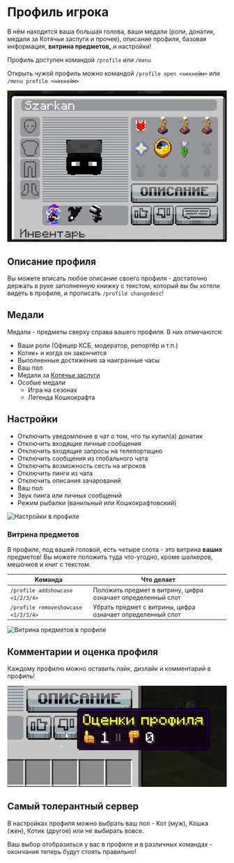 
# Профиль игрока

В нём находится ваша большая голова, ваши медали (роли, донатик, медали за Котячьи заслуги и прочее), описание профиля, базовая информация, **витрина предметов,** и настройки!

Профиль доступен командой `/profile` или `/menu`

Открыть чужой профиль можно командой `/profile open <никнейм>` или `/menu profile <никнейм>`

![Профиль игрока](/assets/gameplay/unique/qol/profile.png)

## Описание профиля

Вы можете вписать любое описание своего профиля - достаточно держать в руке заполненную книжку с текстом, который вы бы хотели видеть в профиле, и прописать `/profile changedesc`!

## Медали

Медали - предметы сверху справа вашего профиля. В них отмечаются:

- Ваши роли (Офицер КСБ, модератор, репортёр и т.п.)
- Котик+ и когда он закончится
- Выполненные достижения за наигранные часы
- Ваш пол
- Медали за [Котячьи заслуги](/gameplay/unique/qol/catpass.md)
- Особые медали
  - Игра на сезонах
  - Легенда Кошкокрафта

## Настройки

- Отключить уведомление в чат о том, что ты купил(а) донатик
- Отключить входящие личные сообщения
- Отключить входящие запросы на телепортацию
- Отключить сообщения из глобального чата
- Отключить возможность сесть на игроков
- Отключить пинги из чата
- Отключить описания зачарований
- Ваш пол
- Звук пинга или личных сообщений
- Режим рыбалки (ванильный или Кошкокрафтовский)

![Настройки в профиле](/assets/gameplay/unique/qol/profile_gender.png)

### Витрина предметов

В профиле, под вашей головой, есть четыре слота - это витрина **ваших** предметов! Вы можете положить туда что-угодно, кроме шалкеров, мешочков и книг с текстом.

| Команда | Что делает |
| ------------------------------ | ---------------------------------------------------------- |
|`/profile addshowcase <1/2/3/4>`|Положить предмет в витрину, цифра означает определенный слот|
|`/profile removeshowcase <1/2/3/4>`|Убрать предмет с витрины, цифра означает определенный слот|

![Витрина предметов в профиле](/assets/gameplay/unique/qol/profile_item_showcase.png)

## Комментарии и оценка профиля

Каждому профилю можно оставить лайк, дизлайк и комментарий в профиль!

![l](/assets/updates/7season/7_0_0/profile_likes.png)

## Самый толерантный сервер

В настройках профиля можно выбрать ваш пол - Кот (муж), Кошка (жен), Котик (другое) или не выбирать вовсе. 

Ваш выбор отобразиться у вас в профиле и в различных командах - окончания теперь будут стоять правильно!